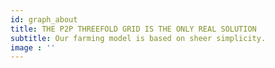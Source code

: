 ```yaml
---
id: graph_about
title: THE P2P THREEFOLD GRID IS THE ONLY REAL SOLUTION
subtitle: Our farming model is based on sheer simplicity.
image : ''
---
```

